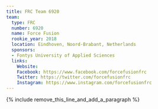 ```yaml
---
title: FRC Team 6920
team:
  type: FRC
  number: 6920
  name: Force Fusion
  rookie_year: 2018
  location: Eindhoven, Noord-Brabant, Netherlands
  sponsors:
  - Fontys University of Applied Sciences
  links:
    Website: 
    Facebook: https://www.facebook.com/forcefusionfrc
    Twitter: https://twitter.com/forcefusionfrc
    Instagram: https://www.instagram.com/forcefusionfrc
---
```


{% include remove_this_line_and_add_a_paragraph %}
